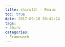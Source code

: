 ```yaml
---
title: shiro(3) - Realm
toc: true
date: 2017-09-18 20:41:24
tags:
- Shiro 
categories: 
- Framework
---
```


